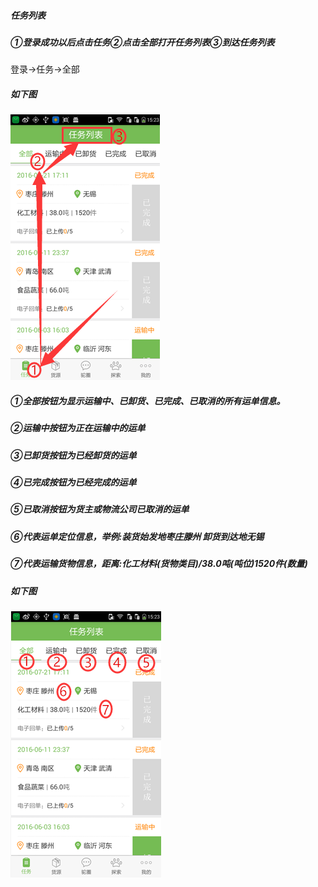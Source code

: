 ##### 任务列表

##### ①登录成功以后点击任务②点击全部打开任务列表③到达任务列表

登录→任务→全部

##### 如下图

![](/assets/任务列表123.png)

##### ①全部按钮为显示运输中、已卸货、已完成、已取消的所有运单信息。

##### ②运输中按钮为正在运输中的运单

##### ③已卸货按钮为已经卸货的运单

##### ④已完成按钮为已经完成的运单

##### ⑤已取消按钮为货主或物流公司已取消的运单

##### ⑥代表运单定位信息，举例:装货始发地枣庄滕州 卸货到达地无锡

##### ⑦代表运输货物信息，距离:化工材料\(货物类目\)\/38.0吨\(吨位\)1520件\(数量\)

##### 如下图

![](/assets/QQ图片20160831103712.png)

